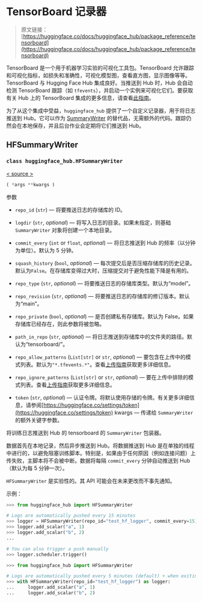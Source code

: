 # TensorBoard 记录器

> 原文链接：[https://huggingface.co/docs/huggingface_hub/package_reference/tensorboard](https://huggingface.co/docs/huggingface_hub/package_reference/tensorboard)

TensorBoard 是一个用于机器学习实验的可视化工具包。TensorBoard 允许跟踪和可视化指标，如损失和准确性，可视化模型图，查看直方图，显示图像等等。TensorBoard 与 Hugging Face Hub 集成良好。当推送到 Hub 时，Hub 会自动检测 TensorBoard 跟踪（如 `tfevents`），并启动一个实例来可视化它们。要获取有关 Hub 上的 TensorBoard 集成的更多信息，请查看[此指南](https://huggingface.co/docs/hub/tensorboard)。

为了从这个集成中受益，`huggingface_hub` 提供了一个自定义记录器，用于将日志推送到 Hub。它可以作为 [SummaryWriter](https://tensorboardx.readthedocs.io/en/latest/tensorboard.html) 的替代品，无需额外的代码。跟踪仍然会在本地保存，并且后台作业会定期将它们推送到 Hub。

## HFSummaryWriter

### `class huggingface_hub.HFSummaryWriter`

[< source >](https://github.com/huggingface/huggingface_hub/blob/v0.20.3/src/huggingface_hub/_tensorboard_logger.py#L35)

```py
( *args **kwargs )
```

参数

+   `repo_id` (`str`) — 将要推送日志的存储库的 ID。

+   `logdir` (`str`, *optional*) — 将写入日志的目录。如果未指定，则基础 `SummaryWriter` 对象将创建一个本地目录。

+   `commit_every` (`int` or `float`, *optional*) — 将日志推送到 Hub 的频率（以分钟为单位）。默认为 5 分钟。

+   `squash_history` (`bool`, *optional*) — 每次提交后是否压缩存储库的历史记录。默认为`False`。在存储库变得过大时，压缩提交对于避免性能下降是有用的。

+   `repo_type` (`str`, *optional*) — 将要推送日志的存储库类型。默认为“model”。

+   `repo_revision` (`str`, *optional*) — 将要推送日志的存储库的修订版本。默认为“main”。

+   `repo_private` (`bool`, *optional*) — 是否创建私有存储库。默认为 False。如果存储库已经存在，则此参数将被忽略。

+   `path_in_repo` (`str`, *optional*) — 将日志推送到存储库中的文件夹的路径。默认为“tensorboard/”。

+   `repo_allow_patterns` (`List[str]` or `str`, *optional*) — 要包含在上传中的模式列表。默认为`"*.tfevents.*"`。查看[上传指南](https://huggingface.co/docs/huggingface_hub/guides/upload#upload-a-folder)获取更多详细信息。

+   `repo_ignore_patterns` (`List[str]` or `str`, *optional*) — 要在上传中排除的模式列表。查看[上传指南](https://huggingface.co/docs/huggingface_hub/guides/upload#upload-a-folder)获取更多详细信息。

+   `token` (`str`, *optional*) — 认证令牌。将默认使用存储的令牌。有关更多详细信息，请参阅[https://huggingface.co/settings/token](https://huggingface.co/settings/token) kwargs — 传递给 `SummaryWriter` 的额外关键字参数。

将训练日志推送到 Hub 的 tensorboard 的 `SummaryWriter` 包装器。

数据首先在本地记录，然后异步推送到 Hub。将数据推送到 Hub 是在单独的线程中进行的，以避免阻塞训练脚本。特别是，如果由于任何原因（例如连接问题）上传失败，主脚本将不会被中断。数据将每隔 `commit_every` 分钟自动推送到 Hub（默认为每 5 分钟一次）。

`HFSummaryWriter` 是实验性的。其 API 可能会在未来更改而不事先通知。

示例：

```py
>>> from huggingface_hub import HFSummaryWriter

# Logs are automatically pushed every 15 minutes
>>> logger = HFSummaryWriter(repo_id="test_hf_logger", commit_every=15)
>>> logger.add_scalar("a", 1)
>>> logger.add_scalar("b", 2)
...

# You can also trigger a push manually
>>> logger.scheduler.trigger()
```

```py
>>> from huggingface_hub import HFSummaryWriter

# Logs are automatically pushed every 5 minutes (default) + when exiting the context manager
>>> with HFSummaryWriter(repo_id="test_hf_logger") as logger:
...     logger.add_scalar("a", 1)
...     logger.add_scalar("b", 2)
```
